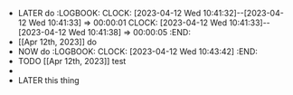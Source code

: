 - LATER do
  :LOGBOOK:
  CLOCK: [2023-04-12 Wed 10:41:32]--[2023-04-12 Wed 10:41:33] =>  00:00:01
  CLOCK: [2023-04-12 Wed 10:41:33]--[2023-04-12 Wed 10:41:38] =>  00:00:05
  :END:
- [[Apr 12th, 2023]] do
- NOW do
  :LOGBOOK:
  CLOCK: [2023-04-12 Wed 10:43:42]
  :END:
- TODO [[Apr 12th, 2023]] test
-
- LATER  this thing